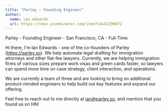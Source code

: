 ```yaml
---
title: "Parley : Founding Engineer"
author:
  name: ian_edwards
  url: https://news.ycombinator.com/item?id=42299872
---
```

Parley - Founding Engineer - San Francisco, CA - Full-Time

Hi there, I&#x27;m Ian Edwards - one of the co-founders of Parley (<a href="https:&#x2F;&#x2F;parley.so">https:&#x2F;&#x2F;parley.so</a>). We help automate legal drafting for immigration attorneys and other flat-fee lawyers. Currently, we are helping immigration firms of various sizes prepare work visas and green cards faster, so lawyers can spend more time on case strategy, client interaction, and operations.

We are currently a team of three and are looking to bring on additional product-minded engineers to help build out key features and expand our offering.

Feel free to reach out to me directly at ian@parley.so, and mention that you found us on HN!
<JobApplication />
